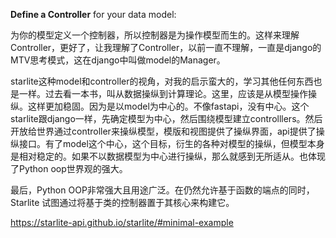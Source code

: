 **Define a Controller** for your data model:

为你的模型定义一个控制器，所以控制器是为操作模型而生的。这样来理解Controller，更好了，让我理解了Controller，以前一直不理解，一直是django的MTV思考模式，这在django中叫做model的Manager。

starlite这种model和controller的视角，对我的启示蛮大的，学习其他任何东西也是一样。过去看一本书，叫从数据操纵到计算理论。这里，应该是从模型操作操纵。这样更加稳固。因为是以model为中心的。不像fastapi，没有中心。这个starlite跟django一样，先确定模型为中心，然后围绕模型建立controlllers。然后开放给世界通过controller来操纵模型，模版和视图提供了操纵界面，api提供了操纵接口。有了model这个中心，这个目标，衍生的各种对模型的操纵，但模型本身是相对稳定的。如果不以数据模型为中心进行操纵，那么就感到无所适从。也体现了Python oop世界观的强大。

最后，Python OOP非常强大且用途广泛。在仍然允许基于函数的端点的同时，Starlite 试图通过将基于类的控制器置于其核心来构建它。

https://starlite-api.github.io/starlite/#minimal-example

